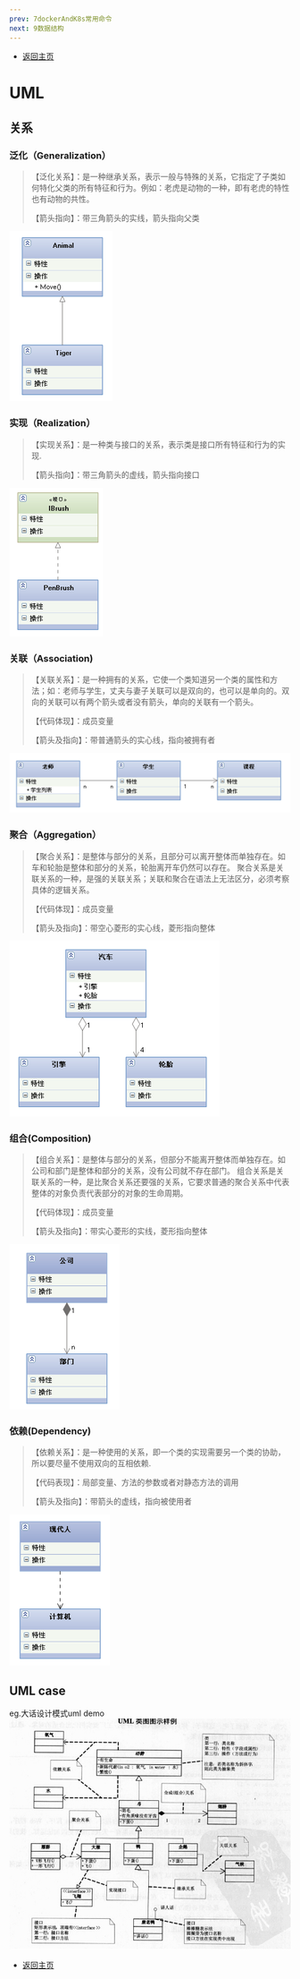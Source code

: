 ```yaml
---
prev: 7dockerAndK8s常用命令
next: 9数据结构
---
```

* [返回主页](../home.md)
# UML
## 关系

[comment]: <> (+ 泛化（Generalization）)

[comment]: <> (+ 实现（Realization）)

[comment]: <> (+ 关联（Association&#41;)

[comment]: <> (+ 聚合（Aggregation）)

[comment]: <> (+ 组合&#40;Composition&#41;)

[comment]: <> (+ 依赖&#40;Dependency&#41;)

### 泛化（Generalization）
>【泛化关系】：是一种继承关系，表示一般与特殊的关系，它指定了子类如何特化父类的所有特征和行为。例如：老虎是动物的一种，即有老虎的特性也有动物的共性。
>
>【箭头指向】：带三角箭头的实线，箭头指向父类

![](../../picture/0/8uml1.png)

### 实现（Realization）
>【实现关系】：是一种类与接口的关系，表示类是接口所有特征和行为的实现.
> 
>【箭头指向】：带三角箭头的虚线，箭头指向接口

![](../../picture/0/8uml2.png)

### 关联（Association)
>【关联关系】：是一种拥有的关系，它使一个类知道另一个类的属性和方法；如：老师与学生，丈夫与妻子关联可以是双向的，也可以是单向的。双向的关联可以有两个箭头或者没有箭头，单向的关联有一个箭头。
> 
>【代码体现】：成员变量
> 
>【箭头及指向】：带普通箭头的实心线，指向被拥有者

![](../../picture/0/8uml3.png)

### 聚合（Aggregation）
>【聚合关系】：是整体与部分的关系，且部分可以离开整体而单独存在。如车和轮胎是整体和部分的关系，轮胎离开车仍然可以存在。
聚合关系是关联关系的一种，是强的关联关系；关联和聚合在语法上无法区分，必须考察具体的逻辑关系。
> 
>【代码体现】：成员变量
> 
>【箭头及指向】：带空心菱形的实心线，菱形指向整体

![](../../picture/0/8uml4.png)

### 组合(Composition)
>【组合关系】：是整体与部分的关系，但部分不能离开整体而单独存在。如公司和部门是整体和部分的关系，没有公司就不存在部门。
组合关系是关联关系的一种，是比聚合关系还要强的关系，它要求普通的聚合关系中代表整体的对象负责代表部分的对象的生命周期。
> 
>【代码体现】：成员变量
> 
>【箭头及指向】：带实心菱形的实线，菱形指向整体

![](../../picture/0/8uml5.png)

### 依赖(Dependency)
>【依赖关系】：是一种使用的关系，即一个类的实现需要另一个类的协助，所以要尽量不使用双向的互相依赖.
> 
>【代码表现】：局部变量、方法的参数或者对静态方法的调用
> 
>【箭头及指向】：带箭头的虚线，指向被使用者

![](../../picture/0/8uml6.png)

## UML case  
eg.大话设计模式uml demo <br>
![](../../picture/0/8uml7.png)
* [返回主页](../home.md)
